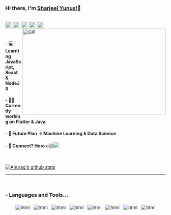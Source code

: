 ### Hi there, I'm [Sharjeel Yunus!](https://www.instagram.com/sharjeelyunus)👋
<br/>
<a href="https://www.instagram.com/sharjeelyunus/">
  <img align="left" alt="Instagram" width="22px" src="https://cdn.jsdelivr.net/npm/simple-icons@v3/icons/instagram.svg" />
</a>
<a href="https://twitter.com/sharjeelyunus">
  <img align="left" alt="Sharjeel Yunus| Twitter" title="Sharjeel Yunus| Twitter" width="22px" src="https://cdn.jsdelivr.net/npm/simple-icons@v3/icons/twitter.svg" />
</a>
</a>
<a href="https://www.linkedin.com/in/sharjeelyunus/">
  <img align="left" alt="Linkedin" width="22px" src="https://cdn.jsdelivr.net/npm/simple-icons@v3/icons/linkedin.svg" />
</a>
<a href="https://leetcode.com/sharjeelyunus/">
  <img align="left" alt="Leetcode" width="22px" src="https://cdn.jsdelivr.net/npm/simple-icons@v3/icons/leetcode.svg" />
</a>
<a href="https://facebook.com/sharjeelyunus1/">
  <img align="left" alt="Leetcode" width="22px" src="https://cdn.jsdelivr.net/npm/simple-icons@v3/icons/facebook.svg" />
</a>
<br />

<img align="right" height="270px" width="450px" alt="GIF" src="https://media.giphy.com/media/IoP0PvbbSWGAM/giphy.gif" />
<br />

#### - 💻‍ Learning JavaScript, React & NodeJS

#### - 👨‍💻 Currently working on Flutter & Java

#### - 🎇 Future Plan -> Machine Learning & Data Science

#### - 💬 Connect? Here 👉🏼[<img src="https://user-images.githubusercontent.com/61178058/87569067-0d84c380-c6e0-11ea-8cb9-a3380a37a680.png" >](https://instagram/SharjeelYunus/)

<br />

[![Anurag's github stats](https://github-readme-stats.vercel.app/api?username=sharjeelyunus&show_icons=true&title_color=824DA6&icon_color=824DA6)](https://github.com/anuraghazra/github-readme-stats)


---

<br />

### - Languages and Tools...

<p align="center">

<!-- For more icons please follow  https://github.com/MikeCodesDotNET/ColoredBadges -->

<img src="https://user-images.githubusercontent.com/61178058/87720514-7cd8e100-c7ce-11ea-80f8-8df3d8b1eaa8.png" alt="html" style="vertical-align:top; margin:4px">
<img src="https://user-images.githubusercontent.com/61178058/87720935-23bd7d00-c7cf-11ea-9e30-070658ab994f.png" alt="html" style="vertical-align:top; margin:4px">
<img src="https://user-images.githubusercontent.com/61178058/87720913-186a5180-c7cf-11ea-843f-b758094e41c5.png" alt="html" style="vertical-align:top; margin:4px">
<img src="https://user-images.githubusercontent.com/61178058/87720965-29b35e00-c7cf-11ea-87e9-1eb911102ffc.png" alt="html" style="vertical-align:top; margin:4px">
<img src="https://user-images.githubusercontent.com/61178058/87721222-8878d780-c7cf-11ea-8a3e-d669d5f1e7d5.png" alt="html" style="vertical-align:top; margin:4px">
<img src="https://user-images.githubusercontent.com/61178058/87721215-844cba00-c7cf-11ea-84e7-d5dbd5c19b74.png" alt="html" style="vertical-align:top; margin:4px">
<img src="https://user-images.githubusercontent.com/61178058/87721229-8ca4f500-c7cf-11ea-987b-31e8e4672a21.png" alt="html" style="vertical-align:top; margin:4px">
<img src="https://user-images.githubusercontent.com/61178058/87721238-90d11280-c7cf-11ea-9056-b36298441bb1.png" alt="html" style="vertical-align:top; margin:4px">
</p>